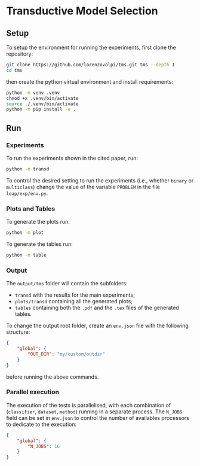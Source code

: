 # Transductive Model Selection

## Setup

To setup the environment for running the experiments, first clone the repository:

```bash
git clone https://github.com/lorenzovolpi/tms.git tms --depth 1
cd tms
```
then create the python virtual environment and install requirements:

```bash
python -m venv .venv
chmod +x .venv/bin/activate
source ./.venv/bin/activate
python -m pip install -e .
```

## Run

### Experiments

To run the experiments shown in the cited paper, run:

```bash
python -m transd
```

To control the desired setting to run the experiments (i.e., whether `binary` or `multiclass`) change the value of the variable `PROBLEM` in the file `leap/exp/env.py`.

### Plots and Tables

To generate the plots run:

```bash
python -m plot
```

To generate the tables run:

```bash
python -m table
```

### Output

The `output/tms` folder will contain the subfolders:
- `transd` with the results for the main experiments;
- `plots/transd` containing all the generated plots;
- `tables` containing both the `.pdf` and the `.tex` files of the generated tables.

To change the output root folder, create an `env.json` file with the following structure:
```json
{
    "global": {
        "OUT_DIR": "my/custom/outdir"
    }
}
```
before running the above commands.

### Parallel execution

The execution of the tests is parallelised, with each combination of (`classifier`, `dataset`, `method`)
running in a separate process. The `N_JOBS` field can be set in `env.json` to control the number
of availables processors to dedicate to the execution:
```json
{
    "global": {
        "N_JOBS": 16
    }
}
```

